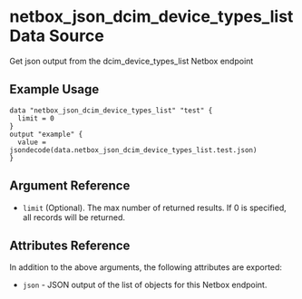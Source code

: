 # netbox\_json\_dcim\_device\_types\_list Data Source

Get json output from the dcim_device_types_list Netbox endpoint

## Example Usage

```hcl
data "netbox_json_dcim_device_types_list" "test" {
  limit = 0
}
output "example" {
  value = jsondecode(data.netbox_json_dcim_device_types_list.test.json)
}
```

## Argument Reference

* ``limit`` (Optional). The max number of returned results. If 0 is specified, all records will be returned.

## Attributes Reference

In addition to the above arguments, the following attributes are exported:
* ``json`` - JSON output of the list of objects for this Netbox endpoint.

